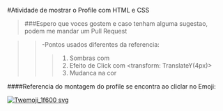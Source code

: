 #Atividade de mostrar o Profile com HTML e CSS

>###Espero que voces gostem e caso tenham alguma sugestao, podem me mandar um Pull Request

>>-Pontos usados diferentes da referencia:
>>>1. Sombras com <Box-Shadow>
>>>2. Efeito de Click com <transform: TranslateY(4px)>
>>>3. Mudanca na cor

####Referencia do montagem do profile se encontra ao cliclar no Emoji:

[![Twemoji_1f600 svg](https://github.com/GabrielFernandoS/My-Profile/assets/122811677/e6f296a3-f763-48cd-b668-7685e827eccb)](https://www.youtube.com/watch?v=np3L1lb-Uvs)


